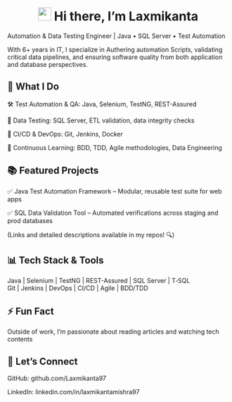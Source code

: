 <h1 align="center">
  <img src="https://media.giphy.com/media/hvRJCLFzcasrR4ia7z/giphy.gif" width="30px"/> Hi there,  I’m Laxmikanta
  
</h1> 
Automation & Data Testing Engineer | Java • SQL Server • Test Automation 

With 6+ years in IT, I specialize in Authering automation Scripts, validating critical data pipelines, and ensuring software quality from both application and database perspectives.

📌 What I Do
---

🛠️ Test Automation & QA: Java, Selenium, TestNG, REST-Assured

🧪 Data Testing: SQL Server, ETL validation, data integrity checks

🔄 CI/CD & DevOps: Git, Jenkins, Docker

🌱 Continuous Learning: BDD, TDD, Agile methodologies, Data Engineering

📚 Featured Projects
---

✅ Java Test Automation Framework – Modular, reusable test suite for web apps

✅ SQL Data Validation Tool – Automated verifications across staging and prod databases

(Links and detailed descriptions available in my repos! 🔍)

📊 Tech Stack & Tools
---

Java | Selenium | TestNG | REST-Assured | SQL Server | T‑SQL  
Git | Jenkins | DevOps | CI/CD | Agile | BDD/TDD

⚡ Fun Fact
---

Outside of work, I’m passionate about reading articles and watching tech contents

🔗 Let’s Connect
---

GitHub: github.com/Laxmikanta97

LinkedIn: linkedin.com/in/laxmikantamishra97




